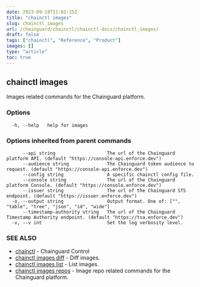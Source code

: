 ```yaml
---
date: 2023-09-18T11:03:15Z
title: "chainctl images"
slug: chainctl_images
url: /chainguard/chainctl/chainctl-docs/chainctl_images/
draft: false
tags: ["chainctl", "Reference", "Product"]
images: []
type: "article"
toc: true
---
```

## chainctl images

Images related commands for the Chainguard platform.

### Options

```
  -h, --help   help for images
```

### Options inherited from parent commands

```
      --api string                   The url of the Chainguard platform API. (default "https://console-api.enforce.dev")
      --audience string              The Chainguard token audience to request. (default "https://console-api.enforce.dev")
      --config string                A specific chainctl config file.
      --console string               The url of the Chainguard platform Console. (default "https://console.enforce.dev")
      --issuer string                The url of the Chainguard STS endpoint. (default "https://issuer.enforce.dev")
  -o, --output string                Output format. One of: ["", "table", "tree", "json", "id", "wide"]
      --timestamp-authority string   The url of the Chainguard Timestamp Authority endpoint. (default "https://tsa.enforce.dev")
  -v, --v int                        Set the log verbosity level.
```

### SEE ALSO

* [chainctl](/chainguard/chainctl/chainctl-docs/chainctl/)	 - Chainguard Control
* [chainctl images diff](/chainguard/chainctl/chainctl-docs/chainctl_images_diff/)	 - Diff images.
* [chainctl images list](/chainguard/chainctl/chainctl-docs/chainctl_images_list/)	 - List images.
* [chainctl images repos](/chainguard/chainctl/chainctl-docs/chainctl_images_repos/)	 - Image repo related commands for the Chainguard platform.

